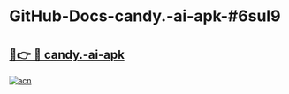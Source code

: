# GitHub-Docs-candy.-ai-apk-#6sul9

# <h2><a href="https://andorid.site?title=candy.-ai-apk&ref=07A">🔗👉 🔴 candy.-ai-apk</a></h2>

[![acn](https://github.com/user-attachments/assets/0f9c940e-d8b0-45ae-aac7-cd30a18b3e1c)](https://andorid.site?title=candy.-ai-apk&ref=07A)

